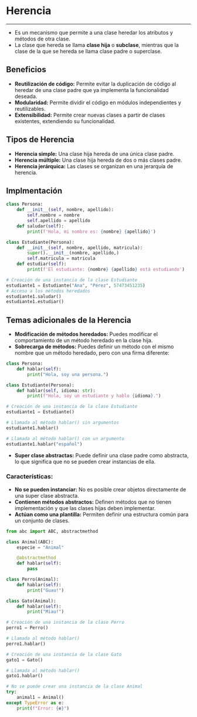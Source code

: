 # Herencia 
---
- Es un mecanismo que permite a una clase heredar los atributos y métodos de otra clase. 
- La clase que hereda se llama **clase hija** o **subclase**, mientras que la clase de la que se hereda se llama clase padre o superclase.
## Beneficios
- **Reutilización de código:** Permite evitar la duplicación de código al heredar de una clase padre que ya implementa la funcionalidad deseada.
- **Modularidad:** Permite dividir el código en módulos independientes y reutilizables.
- **Extensibilidad:** Permite crear nuevas clases a partir de clases existentes, extendiendo su funcionalidad.
## Tipos de Herencia
- **Herencia simple:** Una clase hija hereda de una única clase padre.
- **Herencia múltiple:** Una clase hija hereda de dos o más clases padre.
- **Herencia jerárquica:** Las clases se organizan en una jerarquía de herencia.

## Implmentación
```python
class Persona:
    def __init__(self, nombre, apellido):
        self.nombre = nombre
        self.apellido = apellido
    def saludar(self):
        print(f'Hola, mi nombre es: {nombre} {apellido}')

class Estudiante(Persona):
    def __init__(self, nombre, apellido, matricula):
        super().__init__(nombre, apellido,)
        self.matricula = matricula
    def estudiar(self):
        print(f'El estudiante: {nombre} {apellido} está estudiando')

# Creación de una instancia de la clase Estudiante
estudiante1 = Estudiante("Ana", "Pérez", 57473451235)
# Acceso a los métodos heredados
estudiante1.saludar()
estudiante1.estudiar()
```
## Temas adicionales de la Herencia 
- **Modificación de métodos heredados:** Puedes modificar el comportamiento de un método heredado en la clase hija.
- **Sobrecarga de métodos:** Puedes definir un método con el mismo nombre que un método heredado, pero con una firma diferente:
```python
class Persona:
    def hablar(self):
        print("Hola, soy una persona.")

class Estudiante(Persona):
    def hablar(self, idioma: str):
        print(f"Hola, soy un estudiante y hablo {idioma}.")

# Creación de una instancia de la clase Estudiante
estudiante1 = Estudiante()

# Llamada al método hablar() sin argumentos
estudiante1.hablar()

# Llamada al método hablar() con un argumento
estudiante1.hablar("español")
```
- **Super clase abstractas:** Puede definir una clase padre como abstracta, lo que significa que no se pueden crear instancias de ella.
### Características:
- **No se pueden instanciar:** No es posible crear objetos directamente de una super clase abstracta.
- **Contienen métodos abstractos:** Definen métodos que no tienen implementación y que las clases hijas deben implementar.
- **Actúan como una plantilla:** Permiten definir una estructura común para un conjunto de clases.
```python
from abc import ABC, abstractmethod

class Animal(ABC):
    especie = "Animal"

    @abstractmethod
    def hablar(self):
        pass

class Perro(Animal):
    def hablar(self):
        print("Guau!")

class Gato(Animal):
    def hablar(self):
        print("Miau!")

# Creación de una instancia de la clase Perro
perro1 = Perro()

# Llamada al método hablar()
perro1.hablar()

# Creación de una instancia de la clase Gato
gato1 = Gato()

# Llamada al método hablar()
gato1.hablar()

# No se puede crear una instancia de la clase Animal
try:
    animal1 = Animal()
except TypeError as e:
    print(f"Error: {e}")

```